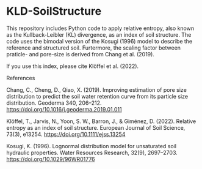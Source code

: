 # KLD-SoilStructure
This repository includes Python code to apply relative entropy, also known as the Kullback-Leibler (KL) divergence,
as an index of soil structure. The code uses the bimodal version of the Kosugi (1996) model to describe the reference 
and structured soil. Furtermore, the scaling factor between praticle- and pore-size is derived from Chang et al. (2019). 

If you use this index, please cite Klöffel et al. (2022).



References

Chang, C., Cheng, D., Qiao, X. (2019). Improving estimation of pore size distribution to predict the soil water retention 
  curve from its particle size distribution. Geoderma 340, 206–212. https://doi.org/10.1016/j.geoderma.2019.01.011
  
Klöffel, T., Jarvis, N., Yoon, S. W., Barron, J., & Giménez, D. (2022). Relative entropy as an index of soil structure.
  European Journal of Soil Science, 73(3), e13254. https://doi.org/10.1111/ejss.13254
  
Kosugi, K. (1996). Lognormal distribution model for unsaturated soil hydraulic properties. Water Resources Research, 32(9),
  2697–2703. https://doi.org/10.1029/96WR01776
